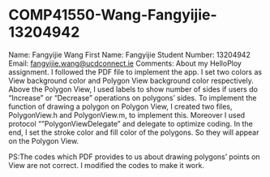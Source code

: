 COMP41550-Wang-Fangyijie-13204942
=================================
Name:              Fangyijie Wang
First Name:        Fangyijie
Student Number:    13204942
Email:             fangyijie.wang@ucdconnect.ie
Comments:          About my HelloPloy assignment. I followed the PDF file to implement the app. I set two colors as View background color and Polygon View background color respectively. Above the Polygon View, I used labels to show number of sides if users do “Increase” or “Decrease” operations on polygons’ sides. To implement the function of drawing a polygon on Polygon View, I created two files, PolygonView.h and PolygonView.m, to implement this. Moreover I used protocol “”PolygonViewDelegate” and delegate to optimize coding. In the end, I set the stroke color and fill color of the polygons. So they will appear on the Polygon View.

PS:The codes which PDF provides to us about drawing polygons’ points on View are not correct. I modified the codes to make it work.